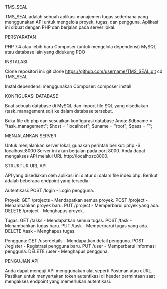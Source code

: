 TMS_SEAL

TMS_SEAL adalah sebuah aplikasi manajemen tugas sederhana yang menggunakan API untuk mengelola proyek, tugas, dan pengguna. Aplikasi ini dibuat dengan PHP dan berjalan pada server lokal.

PERSYARATAN

PHP 7.4 atau lebih baru
Composer (untuk mengelola dependensi)
MySQL atau database lain yang didukung PDO

INSTALASI

Clone repositori ini:
git clone https://github.com/username/TMS_SEAL.git
cd TMS_SEAL

Instal dependensi menggunakan Composer:
composer install


KONFIGURASI DATABASE

Buat sebuah database di MySQL dan import file SQL yang disediakan (task_management.sql) ke dalam database tersebut.

Buka file db.php dan sesuaikan konfigurasi database Anda:
$dbname = "task_management";
$host = "localhost";
$uname = "root";
$pass = "";

MENJALANKAN SERVER

Untuk menjalankan server lokal, gunakan perintah berikut:
php -S localhost:8000
Server ini akan berjalan pada port 8000. Anda dapat mengakses API melalui URL http://localhost:8000.

STRUKTUR URL API

API yang disediakan oleh aplikasi ini diatur di dalam file index.php. Berikut adalah beberapa endpoint yang tersedia:

Autentikasi:
POST /login - Login pengguna.

Proyek:
GET /projects - Mendapatkan semua proyek.
POST /project - Menambahkan proyek baru.
PUT /project - Memperbarui proyek yang ada.
DELETE /project - Menghapus proyek.

Tugas:
GET /tasks - Mendapatkan semua tugas.
POST /task - Menambahkan tugas baru.
PUT /task - Memperbarui tugas yang ada.
DELETE /task - Menghapus tugas.

Pengguna:
GET /userdetails - Mendapatkan detail pengguna.
POST /register - Registrasi pengguna baru.
PUT /user - Memperbarui informasi pengguna.
DELETE /user - Menghapus pengguna.

PENGUJIAN API

Anda dapat menguji API menggunakan alat seperti Postman atau cURL. Pastikan untuk menyertakan token autentikasi di header permintaan saat mengakses endpoint yang memerlukan autentikasi.